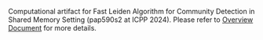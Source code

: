 Computational artifact for Fast Leiden Algorithm for Community Detection in Shared Memory Setting (pap590s2 at ICPP 2024). Please refer to [Overview Document](Overview%20Document.pdf) for more details.
